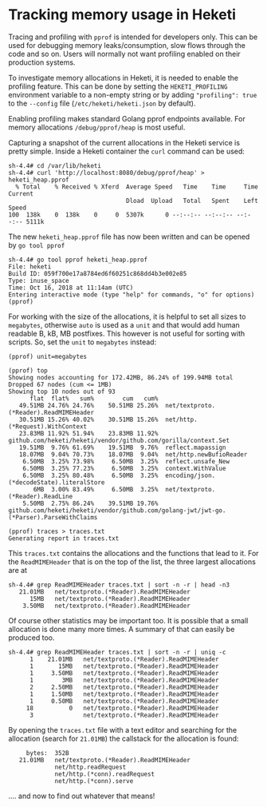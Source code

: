 Tracking memory usage in Heketi
===============================

Tracing and profiling with `pprof` is intended for developers only. This can be
used for debugging memory leaks/consumption, slow flows through the code and so
on. Users will normally not want profiling enabled on their production systems.

To investigate memory allocations in Heketi, it is needed to enable the
profiling feature. This can be done by setting the `HEKETI_PROFILING`
environment variable to a non-empty string or by adding `"profiling": true` to
the `--config` file (`/etc/heketi/heketi.json` by default).

Enabling profiling makes standard Golang pprof endpoints available. For memory
allocations `/debug/pprof/heap` is most useful.

Capturing a snapshot of the current allocations in the Heketi service is pretty
simple. Inside a Heketi container the `curl` command can be used:

```
sh-4.4# cd /var/lib/heketi
sh-4.4# curl 'http://localhost:8080/debug/pprof/heap' > heketi_heap.pprof
  % Total    % Received % Xferd  Average Speed   Time    Time     Time  Current
                                 Dload  Upload   Total   Spent    Left  Speed
100  138k    0  138k    0     0  5307k      0 --:--:-- --:--:-- --:--:-- 5111k
```

The new `heketi_heap.pprof` file has now been written and can be opened by `go
tool pprof`

```
sh-4.4# go tool pprof heketi_heap.pprof
File: heketi
Build ID: 059f700e17a8784ed6f60251c868dd4b3e002e85
Type: inuse_space
Time: Oct 16, 2018 at 11:14am (UTC)
Entering interactive mode (type "help" for commands, "o" for options)
(pprof)
```

For working with the size of the allocations, it is helpful to set all sizes to
`megabytes`, otherwise `auto` is used as a `unit` and that would add human
readable B, kB, MB postfixes. This however is not useful for sorting with
scripts. So, set the `unit` to `megabytes` instead:

```
(pprof) unit=megabytes
```



```
(pprof) top
Showing nodes accounting for 172.42MB, 86.24% of 199.94MB total
Dropped 67 nodes (cum <= 1MB)
Showing top 10 nodes out of 93
      flat  flat%   sum%        cum   cum%
   49.51MB 24.76% 24.76%    50.51MB 25.26%  net/textproto.(*Reader).ReadMIMEHeader
   30.51MB 15.26% 40.02%    30.51MB 15.26%  net/http.(*Request).WithContext
   23.83MB 11.92% 51.94%    23.83MB 11.92%  github.com/heketi/heketi/vendor/github.com/gorilla/context.Set
   19.51MB  9.76% 61.69%    19.51MB  9.76%  reflect.mapassign
   18.07MB  9.04% 70.73%    18.07MB  9.04%  net/http.newBufioReader
    6.50MB  3.25% 73.98%     6.50MB  3.25%  reflect.unsafe_New
    6.50MB  3.25% 77.23%     6.50MB  3.25%  context.WithValue
    6.50MB  3.25% 80.48%     6.50MB  3.25%  encoding/json.(*decodeState).literalStore
       6MB  3.00% 83.49%     6.50MB  3.25%  net/textproto.(*Reader).ReadLine
    5.50MB  2.75% 86.24%    39.51MB 19.76%  github.com/heketi/heketi/vendor/github.com/golang-jwt/jwt-go.(*Parser).ParseWithClaims
```

```
(pprof) traces > traces.txt
Generating report in traces.txt
```

This `traces.txt` contains the allocations and the functions that lead to it.
For the `ReadMIMEHeader` that is on the top of the list, the three largest
allocations are at

```
sh-4.4# grep ReadMIMEHeader traces.txt | sort -n -r | head -n3
   21.01MB   net/textproto.(*Reader).ReadMIMEHeader
      15MB   net/textproto.(*Reader).ReadMIMEHeader
    3.50MB   net/textproto.(*Reader).ReadMIMEHeader
```

Of course other statistics may be important too. It is possible that a small
allocation is done many more times. A summary of that can easily be produced
too.

```
sh-4.4# grep ReadMIMEHeader traces.txt | sort -n -r | uniq -c
      1    21.01MB   net/textproto.(*Reader).ReadMIMEHeader
      1       15MB   net/textproto.(*Reader).ReadMIMEHeader
      1     3.50MB   net/textproto.(*Reader).ReadMIMEHeader
      1        3MB   net/textproto.(*Reader).ReadMIMEHeader
      2     2.50MB   net/textproto.(*Reader).ReadMIMEHeader
      1     1.50MB   net/textproto.(*Reader).ReadMIMEHeader
      1     0.50MB   net/textproto.(*Reader).ReadMIMEHeader
     18          0   net/textproto.(*Reader).ReadMIMEHeader
      3              net/textproto.(*Reader).ReadMIMEHeader
```

By opening the `traces.txt` file with a text editor and searching for the
allocation (search for `21.01MB`) the callstack for the allocation is found:

```
     bytes:  352B
   21.01MB   net/textproto.(*Reader).ReadMIMEHeader
             net/http.readRequest
             net/http.(*conn).readRequest
             net/http.(*conn).serve
```


.... and now to find out whatever that means!
